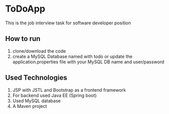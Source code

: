 # ToDoApp

This is the job interview task for software developer position

## How to run
1. clone/download the code
2. create a MySQL Database named with todo or update the application.properties file with your MySQL DB name and user/password

## Used Technologies
1. JSP with JSTL and Bootstrap as a frontend framework
2. For backend used Java EE (Spring boot)
3. Used MySQL database
4. A Maven project
